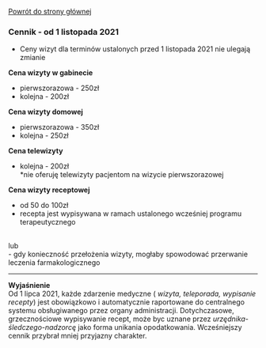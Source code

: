 <a href="https://gabinetpsychiatra.pl"> Powrót do strony głównej </a>

### Cennik - od 1 listopada 2021
* Ceny wizyt dla terminów ustalonych przed 1 listopada 2021 nie ulegają zmianie

__Cena wizyty w gabinecie__
- pierwszorazowa - 250zł
- kolejna - 200zł

__Cena wizyty domowej__
- pierwszorazowa - 350zł
- kolejna - 250zł

__Cena telewizyty__
- kolejna - 200zł<br>
 *nie oferuję telewizyty pacjentom na wizycie pierwszorazowej

__Cena wizyty receptowej__
- od 50 do 100zł<br>
- recepta jest wypisywana w ramach ustalonego wcześniej programu terapeutycznego
<br>
lub
<br>
- gdy konieczność przełożenia wizyty, mogłaby spowodować przerwanie leczenia farmakologicznego

<hr>

**Wyjaśnienie**
<br>
Od 1 lipca 2021, każde zdarzenie medyczne ( _wizyta, teleporada, wypisanie recepty_) jest obowiązkowo i automatycznie raportowane do centralnego systemu obsługiwanego przez organy administracji. Dotychczasowe, grzecznościowe wypisywanie recept, może byc uznane przez _urzędnika-śledczego-nadzorcę_ jako forma unikania opodatkowania. Wcześniejszy cennik przybrał mniej przyjazny charakter.

